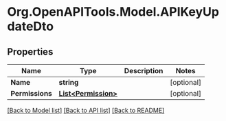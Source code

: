 # Org.OpenAPITools.Model.APIKeyUpdateDto

## Properties

Name | Type | Description | Notes
------------ | ------------- | ------------- | -------------
**Name** | **string** |  | [optional] 
**Permissions** | [**List&lt;Permission&gt;**](Permission.md) |  | [optional] 

[[Back to Model list]](../../README.md#documentation-for-models) [[Back to API list]](../../README.md#documentation-for-api-endpoints) [[Back to README]](../../README.md)

